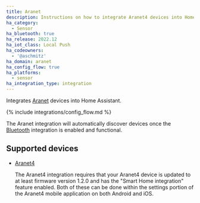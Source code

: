 ```yaml
---
title: Aranet
description: Instructions on how to integrate Aranet4 devices into Home Assistant.
ha_category:
  - Sensor
ha_bluetooth: true
ha_release: 2022.12
ha_iot_class: Local Push
ha_codeowners:
  - '@aschmitz'
ha_domain: aranet
ha_config_flow: true
ha_platforms:
  - sensor
ha_integration_type: integration
---
```


Integrates [Aranet](https://aranet.com/) devices into Home Assistant.

{% include integrations/config_flow.md %}

The Aranet integration will automatically discover devices once the [Bluetooth](/integrations/bluetooth) integration is enabled and functional.

## Supported devices

- [Aranet4](https://aranet.com/products/aranet4/)

  The Aranet4 integration requires that your Aranet4 device is updated to at least firmware version 1.2.0 and has the "Smart Home integration" feature enabled. Both of these can be done within the settings portion of the Aranet4 mobile application on both Android and iOS.
